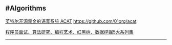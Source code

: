 #Algorithms
---
[英特尔开源霍金的语音系统 ACAT](http://www.oschina.net/news/65333/intel-opensource-acat)
https://github.com/01org/acat

[程序员面试、算法研究、编程艺术、红黑树、数据挖掘5大系列集](http://blog.csdn.net/v_july_v/article/details/6543438)

---






















